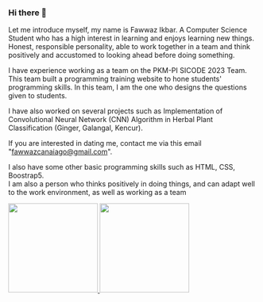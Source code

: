 ### Hi there 👋

Let me introduce myself, my name is Fawwaz Ikbar. A Computer Science Student who has a high interest in learning and enjoys learning new things. Honest, responsible personality, able to work together in a team and think positively and accustomed to looking ahead before doing something.<br>

I have experience working as a team on the PKM-PI SICODE 2023 Team. This team built a programming training website to hone students' programming skills. In this team, I am the one who designs the questions given to students.<br>

I have also worked on several projects such as Implementation of Convolutional Neural Network (CNN) Algorithm in Herbal Plant Classification (Ginger, Galangal, Kencur).<br>

If you are interested in dating me, contact me via this email "fawwazcanaiago@gmail.com".

I also have some other basic programming skills such as HTML, CSS, Boostrap5.<br>
I am also a person who thinks positively in doing things, and can adapt well to the work environment, as well as working as a team<br>

<p align="left">
<a href="https://github.com/FawwazIkbar">
  <img height="180em" src="https://github-readme-stats-eight-theta.vercel.app/api?username=FawwazIkbar&show_icons=true&theme=algolia&include_all_commits=true&count_private=true"/>
  <img height="180em" src="https://github-readme-stats-eight-theta.vercel.app/api/top-langs/?username=&layout=compact&theme=algolia"/>
</a>
</p>

<!--
**FawwazIkbar/FawwazIkbar** is a ✨ _special_ ✨ repository because its `README.md` (this file) appears on your GitHub profile.

Here are some ideas to get you started:

- 🔭 I’m currently working on ...
- 🌱 I’m currently learning ...
- 👯 I’m looking to collaborate on ...
- 🤔 I’m looking for help with ...
- 💬 Ask me about ...
- 📫 How to reach me: ...
- 😄 Pronouns: ...
- ⚡ Fun fact: ...
-->
